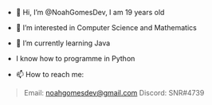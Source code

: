 - 👋 Hi, I’m @NoahGomesDev, I am 19 years old

- 👀 I’m interested in Computer Science and Mathematics

- 🌱 I’m currently learning Java

- I know how to programme in Python

- 📫 How to reach me:
> Email: noahgomesdev@gmail.com
> Discord: SNR#4739

<!---
NoahGomesDev/NoahGomesDev is a ✨ special ✨ repository because its `README.md` (this file) appears on your GitHub profile.
You can click the Preview link to take a look at your changes.
--->
